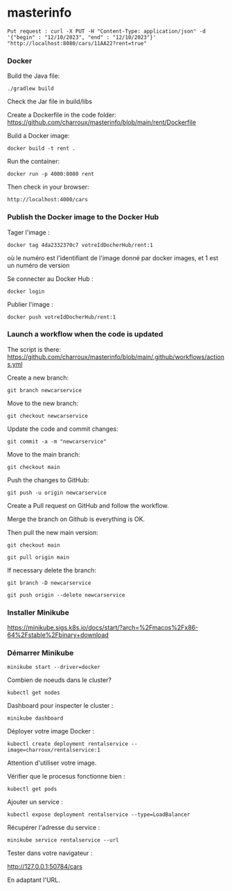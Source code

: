 # masterinfo

```
Put request : curl -X PUT -H "Content-Type: application/json" -d '{"begin" : "12/10/2023", "end" : "12/10/2023"}' "http://localhost:8080/cars/11AA22?rent=true"
```

### Docker

Build the Java file:
```
./gradlew build      
```

Check the Jar file in build/libs

Create a Dockerfile in the code folder: https://github.com/charroux/masterinfo/blob/main/rent/Dockerfile

Build a Docker image:
```
docker build -t rent .      
```
Run the container:
```
docker run -p 4000:8080 rent    
```
Then check in your browser:
```
http://localhost:4000/cars
```

### Publish the Docker image to the Docker Hub

Tager l'image :
```
docker tag 4da2332370c7 votreIdDocherHub/rent:1
```
où le numéro est l'identifiant de l'image donné par docker images, et 1 est un numéro de version

Se connecter au Docker Hub :
```
docker login
```

Publier l'image :
```
docker push votreIdDocherHub/rent:1      
```

### Launch a workflow when the code is updated

The script is there: https://github.com/charroux/masterinfo/blob/main/.github/workflows/actions.yml

Create a new branch:
```
git branch newcarservice
```
Move to the new branch:
```
git checkout newcarservice
```
Update the code and commit changes:
```
git commit -a -m "newcarservice"
```
Move to the main branch:
```
git checkout main
```
Push the changes to GitHub:
```
git push -u origin newcarservice
```
Create a Pull request on GitHub and follow the workflow.

Merge the branch on Github is everything is OK.

Then pull the new main version:

```
git checkout main
```
```
git pull origin main
```

If necessary delete the branch:

```
git branch -D newcarservice
```
```
git push origin --delete newcarservice
```

### Installer Minikube

https://minikube.sigs.k8s.io/docs/start/?arch=%2Fmacos%2Fx86-64%2Fstable%2Fbinary+download

### Démarrer Minikube
```
minikube start --driver=docker      
```

Combien de noeuds dans le cluster?
```
kubectl get nodes      
```

Dashboard pour inspecter le cluster :
```
minikube dashboard
```

Déployer votre image Docker :
```
kubectl create deployment rentalservice --image=charroux/rentalservice:1      
```
Attention d'utiliser votre image.

Vérifier que le procesus fonctionne bien :
```
kubectl get pods      
```

Ajouter un service :
```
kubectl expose deployment rentalservice --type=LoadBalancer              
```    
Récupérer l'adresse du service :
```
minikube service rentalservice --url                      
```    
Tester dans votre navigateur :

http://127.0.0.1:50784/cars

En adaptant l'URL.
